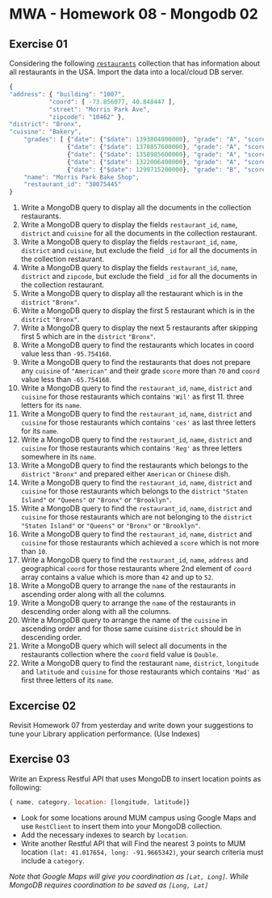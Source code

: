 # MWA - Homework 08 - Mongodb 02
## Exercise 01
Considering the following [`restaurants`](http://mumstudents.org/cs572/lecture08/restaurants.zip) collection that has information about all restaurants in the USA. Import the data into a local/cloud DB server.
```javascript
{ 
"address": { "building": "1007", 
	       "coord": [ -73.856077, 40.848447 ], 
	       "street": "Morris Park Ave", 
	       "zipcode": "10462" }, 
"district": "Bronx", 
"cuisine": "Bakery", 
    "grades": [ {"date": {"$date": 1393804800000}, "grade": "A", "score": 2},
                {"date": {"$date": 1378857600000}, "grade": "A", "score": 6}, 
                {"date": {"$date": 1358985600000}, "grade": "A", "score": 10}, 
                {"date": {"$date": 1322006400000}, "grade": "A", "score": 9}, 
                {"date": {"$date": 1299715200000}, "grade": "B", "score": 14}], 
    "name": "Morris Park Bake Shop", 
    "restaurant_id": "30075445" 
}
```
1. Write a MongoDB query to display all the documents in the collection restaurants. 
2. Write a MongoDB query to display the fields `restaurant_id`, `name`, `district` and `cuisine` for all the documents in the collection restaurant.
3. Write a MongoDB query to display the fields `restaurant_id`, `name`, `district` and `cuisine`, but exclude the field `_id` for all the documents in the collection restaurant. 
4. Write a MongoDB query to display the fields `restaurant_id`, `name`, `district` and `zipcode`, but exclude the field `_id` for all the documents in the collection restaurant. 
5. Write a MongoDB query to display all the restaurant which is in the `district` `"Bronx"`.
6. Write a MongoDB query to display the first 5 restaurant which is in the `district` `"Bronx"`. 
7. Write a MongoDB query to display the next 5 restaurants after skipping first 5 which are in the `district` `"Bronx"`. 
8. Write a MongoDB query to find the restaurants which locates in coord value less than `-95.754168`.
9. Write a MongoDB query to find the restaurants that does not prepare any `cuisine` of `"American"` and their grade `score` more than `70` and `coord` value less than `-65.754168`. 
10. Write a MongoDB query to find the `restaurant_id`, `name`, `district` and `cuisine` for those restaurants which contains `'Wil'` as first 11. three letters for its `name`. 
11. Write a MongoDB query to find the `restaurant_id`, `name`, `district` and `cuisine` for those restaurants which contains `'ces'` as last three letters for its `name`.
12. Write a MongoDB query to find the `restaurant_id`, `name`, `district` and `cuisine` for those restaurants which contains `'Reg'` as three letters somewhere in its `name`. 
13. Write a MongoDB query to find the restaurants which belongs to the `district` `"Bronx"` and prepared either `American` or `Chinese` dish.
14. Write a MongoDB query to find the `restaurant_id`, `name`, `district` and `cuisine` for those restaurants which belongs to the `district` `"Staten Island"` or `"Queens"` or `"Bronx"` or `"Brooklyn"`. 
15. Write a MongoDB query to find the `restaurant_id`, `name`, `district` and `cuisine` for those restaurants which are not belonging to the `district` `"Staten Island"` or `"Queens"` or `"Bronx"` or `"Brooklyn"`. 
16. Write a MongoDB query to find the `restaurant_id`, `name`, `district` and `cuisine` for those restaurants which achieved a `score` which is not more than `10`.
17. Write a MongoDB query to find the `restaurant_id`, `name`, `address` and geographical `coord` for those restaurants where 2nd element of `coord` array contains a value which is more than `42` and up to `52`. 
18. Write a MongoDB query to arrange the `name` of the restaurants in ascending order along with all the columns. 
19. Write a MongoDB query to arrange the `name` of the restaurants in descending order along with all the columns. 
20. Write a MongoDB query to arrange the name of the `cuisine` in ascending order and for those same cuisine `district` should be in descending order.
21. Write a MongoDB query which will select all documents in the restaurants collection where the `coord` field value is `Double`.
22. Write a MongoDB query to find the restaurant `name`, `district`, `longitude` and `latitude` and `cuisine` for those restaurants which contains `'Mad'` as first three letters of its `name`. 
  
  
## Excercise 02
Revisit Homework 07 from yesterday and write down your suggestions to tune your Library application performance. (Use Indexes)  
  
## Exercise 03
Write an Express Restful API that uses MongoDB to insert location points as following:
```javascript
{ name, category, location: [longitude, latitude]}
```
* Look for some locations around MUM campus using Google Maps and use `RestClient` to insert them into your MongoDB collection.   
* Add the necessary indexes to search by `location`.
* Write another Restful API that will Find the nearest 3 points to MUM location `(lat: 41.017654, long: -91.9665342)`, your search criteria must include a `category`.
  
*Note that Google Maps will give you coordination as `[Lat, Long]`. While MongoDB requires coordination to be saved as `[Long, Lat]`*
